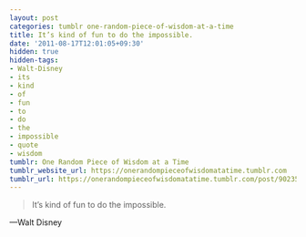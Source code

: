 ```yaml
---
layout: post
categories: tumblr one-random-piece-of-wisdom-at-a-time
title: It’s kind of fun to do the impossible.
date: '2011-08-17T12:01:05+09:30'
hidden: true
hidden-tags:
- Walt-Disney
- its
- kind
- of
- fun
- to
- do
- the
- impossible
- quote
- wisdom
tumblr: One Random Piece of Wisdom at a Time
tumblr_website_url: https://onerandompieceofwisdomatatime.tumblr.com
tumblr_url: https://onerandompieceofwisdomatatime.tumblr.com/post/9023514857/its-kind-of-fun-to-do-the-impossible
---
```

> It’s kind of fun to do the impossible.

—Walt Disney
